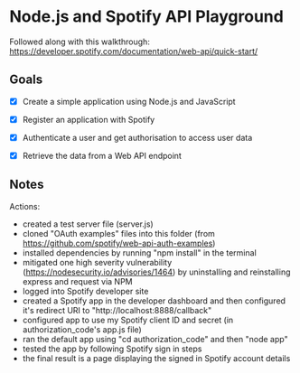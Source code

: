 # Node.js and Spotify API Playground

Followed along with this walkthrough: https://developer.spotify.com/documentation/web-api/quick-start/ 


## Goals

- [X] Create a simple application using Node.js and JavaScript
- [X] Register an application with Spotify
- [X] Authenticate a user and get authorisation to access user data
- [X] Retrieve the data from a Web API endpoint


## Notes

Actions:
* created a test server file (server.js)
* cloned "OAuth examples" files into this folder (from https://github.com/spotify/web-api-auth-examples)
* installed dependencies by running "npm install" in the terminal
* mitigated one high severity vulnerability (https://nodesecurity.io/advisories/1464) by uninstalling and reinstalling express and request via NPM
* logged into Spotify developer site
* created a Spotify app in the developer dashboard and then configured it's redirect URI to "http://localhost:8888/callback"
* configured app to use my Spotify client ID and secret (in authorization_code's app.js file)
* ran the default app using "cd authorization_code" and then "node app"
* tested the app by following Spotify sign in steps
* the final result is a page displaying the signed in Spotify account details